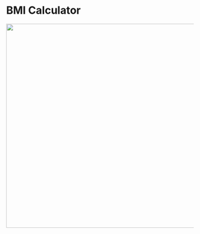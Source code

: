 # BMI Calculator

<img src="https://github.com/harshiniakshaya/React-Mini-Projects/assets/149646981/e18d13a8-d3b1-4d0b-8798-952aac98a8f4" width="1032" height="547">
